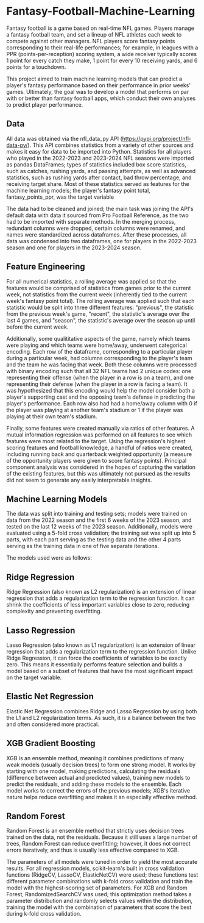 # Fantasy-Football-Machine-Learning

Fantasy football is a game based on real-time NFL games. Players manage a fantasy football team, and set a lineup of NFL athletes each week to compete against other managers. NFL players score fantasy points corresponding to their real-life performances; for example, in leagues with a PPR (points-per-reception) scoring system, a wide receiver typically scores 1 point for every catch they make, 1 point for every 10 receiving yards, and 6 points for a touchdown. 

This project aimed to train machine learning models that can predict a player's fantasy performance based on their performance in prior weeks' games. Ultimately, the goal was to develop a model that performs on par with or better than fantasy football apps, which conduct their own analyses to predict player performance.

Data
----
All data was obtained via the nfl_data_py API (https://pypi.org/project/nfl-data-py/). This API combines statistics from a variety of other sources and makes it easy for data to be imported into Python. Statistics for all players who played in the 2022-2023 and 2023-2024 NFL seasons were imported as pandas DataFrames; types of statistics included box score statistics, such as catches, rushing yards, and passing attempts, as well as advanced statistics, such as rushing yards after contact, bad throw percentage, and receiving target share. Most of these statistics served as features for the machine learning models; the player's fantasy point total, fantasy_points_ppr, was the target variable

The data had to be cleaned and joined; the main task was joining the API's default data with data it sourced from Pro Football Reference, as the two had to be imported with separate methods. In the merging process, redundant columns were dropped, certain columns were renamed, and names were standardized across dataframes. After these processes, all data was condensed into two dataframes, one for players in the 2022-2023 season and one for players in the 2023-2024 season.

Feature Engineering
-------------------
For all numerical statistics, a rolling average was applied so that the features would be comprised of statistics from games prior to the current week, not statistics from the current week (inherently tied to the current week's fantasy point total). The rolling average was applied such that each statistic would be split into three different features: "previous", the statistic from the previous week's game, "recent", the statistic's average over the last 4 games, and "season", the statistic's average over the season up until before the current week. 

Additionally, some qualititative aspects of the game, namely which teams were playing and which teams were home/away, underwent categorical encoding. Each row of the dataframe, corresponding to a particular player during a particular week, had columns corresponding to the player's team and the team he was facing that week. Both these columns were processed with binary encoding such that all 32 NFL teams had 2 unique codes: one representing their offense (when the player in a row is on a team), and one representing their defense (when the player in a row is facing a team). It was hypothesized that this encoding would help the model consider both a player's supporting cast and the opposing team's defense in predicting the player's performance. Each row also had had a home/away column with 0 if the player was playing at another team's stadium or 1 if the player was playing at their own team's stadium. 

Finally, some features were created manually via ratios of other features. A mutual information regression was performed on all features to see which features were most related to the target. Using the regression's highest scoring features and football knowledge, a handful of ratios were created, including running back and quarterback weighted opportunity (a measure of the opportunity players were given to score fantasy points). Principal component analysis was considered in the hopes of capturing the variation of the existing features, but this was ultimately not pursued as the results did not seem to generate any easily interpretable insights.

Machine Learning Models
-----------------------
The data was split into training and testing sets; models were trained on data from the 2022 season and the first 6 weeks of the 2023 season, and tested on the last 12 weeks of the 2023 season. Additionally, models were evaluated using a 5-fold cross validation; the training set was split up into 5 parts, with each part serving as the testing data and the other 4 parts serving as the training data in one of five separate iterations.

The models used were as follows:

**Ridge Regression**
--------------------
Ridge Regression (also known as L2 regularization) is an extension of linear regression that adds a regularization term to the regression function. It can shrink the coefficients of less important variables close to zero, reducing complexity and preventing overfitting.

**Lasso Regression**
--------------------
Lasso Regression (also known as L1 regularization) is an extension of linear regression that adds a regularization term to the regression function. Unlike Ridge Regression, it can force the coefficients of variables to be exactly zero. This means it essentially performs feature selection and builds a model based on a subset of features that have the most significant impact on the target variable.

**Elastic Net Regression**
--------------------------
Elastic Net Regression combines Ridge and Lasso Regression by using both the L1 and L2 regularization terms. As such, it is a balance between the two and often considered more practical.

**XGB Gradient Boosting**
-------------------------
XGB is an ensemble method, meaning it combines predictions of many weak models (usually decision trees) to form one strong model. It works by starting with one model, making predictions, calculating the residuals (difference between actual and predicted values), training new models to predict the residuals, and adding these models to the ensemble. Each model works to correct the errors of the previous models; XGB's iterative nature helps reduce overfitting and makes it an especially effective method.

**Random Forest**
-----------------
Random Forest is an ensemble method that strictly uses decision trees trained on the data, not the residuals. Because it still uses a large number of trees, Random Forest can reduce overfitting; however, it does not correct errors iteratively, and thus is usually less effective compared to XGB.

The parameters of all models were tuned in order to yield the most accurate results. For all regression models, scikit-learn's built in cross validation functions (RidgeCV, LassoCV, ElasticNetCV) were used; these functions test different parameter combinations with k-fold cross validation and train the model with the highest-scoring set of parameters. For XGB and Random Forest, RandomizedSearchCV was used; this optimization method takes a parameter distribution and randomly selects values within the distribution, training the model with the combination of parameters that score the best during k-fold cross validation.





